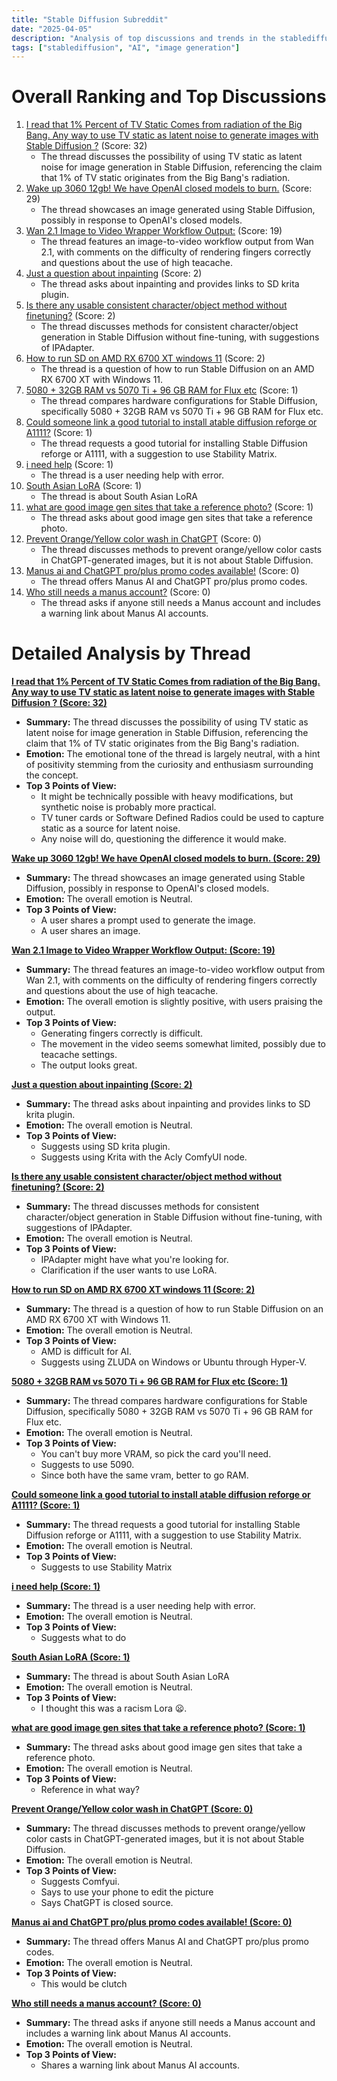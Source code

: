 ```yaml
---
title: "Stable Diffusion Subreddit"
date: "2025-04-05"
description: "Analysis of top discussions and trends in the stablediffusion subreddit"
tags: ["stablediffusion", "AI", "image generation"]
---
```


# Overall Ranking and Top Discussions
1.  [I read that 1% Percent of TV Static Comes from radiation of the Big Bang. Any way to use TV static as latent noise to generate images with Stable Diffusion ?](https://i.redd.it/09i4osore1te1.jpeg) (Score: 32)
    *   The thread discusses the possibility of using TV static as latent noise for image generation in Stable Diffusion, referencing the claim that 1% of TV static originates from the Big Bang's radiation.
2.  [Wake up 3060 12gb! We have OpenAI closed models to burn.](https://i.redd.it/6jmaxoxn52te1.png) (Score: 29)
    *   The thread showcases an image generated using Stable Diffusion, possibly in response to OpenAI's closed models.
3.  [Wan 2.1 Image to Video Wrapper Workflow Output:](https://v.redd.it/wf3racmhq1te1) (Score: 19)
    *   The thread features an image-to-video workflow output from Wan 2.1, with comments on the difficulty of rendering fingers correctly and questions about the use of high teacache.
4.  [Just a question about inpainting](https://i.redd.it/wk8l14uzb2te1.png) (Score: 2)
    *   The thread asks about inpainting and provides links to SD krita plugin.
5.  [Is there any usable consistent character/object method without finetuning?](https://www.reddit.com/r/StableDiffusion/comments/1js55vo/is_there_any_usable_consistent_characterobject/) (Score: 2)
    *   The thread discusses methods for consistent character/object generation in Stable Diffusion without fine-tuning, with suggestions of IPAdapter.
6.  [How to run SD on AMD RX 6700 XT windows 11](https://www.reddit.com/r/StableDiffusion/comments/1jsbfbu/how_to_run_sd_on_amd_rx_6700_xt_windows_11/) (Score: 2)
    *   The thread is a question of how to run Stable Diffusion on an AMD RX 6700 XT with Windows 11.
7.  [5080 + 32GB RAM vs 5070 Ti + 96 GB RAM for Flux etc](https://www.reddit.com/r/StableDiffusion/comments/1js5o9i/5080_32gb_ram_vs_5070_ti_96_gb_ram_for_flux_etc/) (Score: 1)
    *   The thread compares hardware configurations for Stable Diffusion, specifically 5080 + 32GB RAM vs 5070 Ti + 96 GB RAM for Flux etc.
8.  [Could someone link a good tutorial to install atable diffusion reforge or A1111?](https://www.reddit.com/r/StableDiffusion/comments/1js7q32/could_someone_link_a_good_tutorial_to_install/) (Score: 1)
    *   The thread requests a good tutorial for installing Stable Diffusion reforge or A1111, with a suggestion to use Stability Matrix.
9.  [i need help](https://www.reddit.com/r/StableDiffusion/comments/1jsa7n0/i_need_help/) (Score: 1)
    *   The thread is a user needing help with error.
10. [South Asian LoRA](https://www.reddit.com/r/StableDiffusion/comments/1jsanla/south_asian_lora/) (Score: 1)
    *   The thread is about South Asian LoRA
11. [what are good image gen sites that take a reference photo?](https://www.reddit.com/r/StableDiffusion/comments/1jsbhv5/what_are_good_image_gen_sites_that_take_a/) (Score: 1)
    *   The thread asks about good image gen sites that take a reference photo.
12. [Prevent Orange/Yellow color wash in ChatGPT](https://i.redd.it/9fusgcvve1te1.jpeg) (Score: 0)
    *   The thread discusses methods to prevent orange/yellow color casts in ChatGPT-generated images, but it is not about Stable Diffusion.
13. [Manus ai and ChatGPT pro/plus promo codes available!](https://www.reddit.com/r/StableDiffusion/comments/1js8wq5/manus_ai_and_chatgpt_proplus_promo_codes_available/) (Score: 0)
    *   The thread offers Manus AI and ChatGPT pro/plus promo codes.
14. [Who still needs a manus account?](https://www.reddit.com/r/StableDiffusion/comments/1js8yk5/who_still_needs_a_manus_account/) (Score: 0)
    *   The thread asks if anyone still needs a Manus account and includes a warning link about Manus AI accounts.

# Detailed Analysis by Thread
**[I read that 1% Percent of TV Static Comes from radiation of the Big Bang. Any way to use TV static as latent noise to generate images with Stable Diffusion ? (Score: 32)](https://i.redd.it/09i4osore1te1.jpeg)**
*  **Summary:**  The thread discusses the possibility of using TV static as latent noise for image generation in Stable Diffusion, referencing the claim that 1% of TV static originates from the Big Bang's radiation.
*  **Emotion:** The emotional tone of the thread is largely neutral, with a hint of positivity stemming from the curiosity and enthusiasm surrounding the concept.
*  **Top 3 Points of View:**
    *   It might be technically possible with heavy modifications, but synthetic noise is probably more practical.
    *   TV tuner cards or Software Defined Radios could be used to capture static as a source for latent noise.
    *   Any noise will do, questioning the difference it would make.

**[Wake up 3060 12gb! We have OpenAI closed models to burn. (Score: 29)](https://i.redd.it/6jmaxoxn52te1.png)**
*  **Summary:**  The thread showcases an image generated using Stable Diffusion, possibly in response to OpenAI's closed models.
*  **Emotion:** The overall emotion is Neutral.
*  **Top 3 Points of View:**
    *   A user shares a prompt used to generate the image.
    *   A user shares an image.

**[Wan 2.1 Image to Video Wrapper Workflow Output: (Score: 19)](https://v.redd.it/wf3racmhq1te1)**
*  **Summary:**  The thread features an image-to-video workflow output from Wan 2.1, with comments on the difficulty of rendering fingers correctly and questions about the use of high teacache.
*  **Emotion:** The overall emotion is slightly positive, with users praising the output.
*  **Top 3 Points of View:**
    *   Generating fingers correctly is difficult.
    *   The movement in the video seems somewhat limited, possibly due to teacache settings.
    *   The output looks great.

**[Just a question about inpainting (Score: 2)](https://i.redd.it/wk8l14uzb2te1.png)**
*  **Summary:** The thread asks about inpainting and provides links to SD krita plugin.
*  **Emotion:** The overall emotion is Neutral.
*  **Top 3 Points of View:**
    *   Suggests using SD krita plugin.
    *   Suggests using Krita with the Acly ComfyUI node.

**[Is there any usable consistent character/object method without finetuning? (Score: 2)](https://www.reddit.com/r/StableDiffusion/comments/1js55vo/is_there_any_usable_consistent_characterobject/)**
*  **Summary:** The thread discusses methods for consistent character/object generation in Stable Diffusion without fine-tuning, with suggestions of IPAdapter.
*  **Emotion:** The overall emotion is Neutral.
*  **Top 3 Points of View:**
    *   IPAdapter might have what you're looking for.
    *   Clarification if the user wants to use LoRA.

**[How to run SD on AMD RX 6700 XT windows 11 (Score: 2)](https://www.reddit.com/r/StableDiffusion/comments/1jsbfbu/how_to_run_sd_on_amd_rx_6700_xt_windows_11/)**
*  **Summary:** The thread is a question of how to run Stable Diffusion on an AMD RX 6700 XT with Windows 11.
*  **Emotion:** The overall emotion is Neutral.
*  **Top 3 Points of View:**
    *   AMD is difficult for AI.
    *   Suggests using ZLUDA on Windows or Ubuntu through Hyper-V.

**[5080 + 32GB RAM vs 5070 Ti + 96 GB RAM for Flux etc (Score: 1)](https://www.reddit.com/r/StableDiffusion/comments/1js5o9i/5080_32gb_ram_vs_5070_ti_96_gb_ram_for_flux_etc/)**
*  **Summary:** The thread compares hardware configurations for Stable Diffusion, specifically 5080 + 32GB RAM vs 5070 Ti + 96 GB RAM for Flux etc.
*  **Emotion:** The overall emotion is Neutral.
*  **Top 3 Points of View:**
    *   You can't buy more VRAM, so pick the card you'll need.
    *   Suggests to use 5090.
    *   Since both have the same vram, better to go RAM.

**[Could someone link a good tutorial to install atable diffusion reforge or A1111? (Score: 1)](https://www.reddit.com/r/StableDiffusion/comments/1js7q32/could_someone_link_a_good_tutorial_to_install/)**
*  **Summary:** The thread requests a good tutorial for installing Stable Diffusion reforge or A1111, with a suggestion to use Stability Matrix.
*  **Emotion:** The overall emotion is Neutral.
*  **Top 3 Points of View:**
    *   Suggests to use Stability Matrix

**[i need help (Score: 1)](https://www.reddit.com/r/StableDiffusion/comments/1jsa7n0/i_need_help/)**
*  **Summary:** The thread is a user needing help with error.
*  **Emotion:** The overall emotion is Neutral.
*  **Top 3 Points of View:**
    *   Suggests what to do

**[South Asian LoRA (Score: 1)](https://www.reddit.com/r/StableDiffusion/comments/1jsanla/south_asian_lora/)**
*  **Summary:** The thread is about South Asian LoRA
*  **Emotion:** The overall emotion is Neutral.
*  **Top 3 Points of View:**
    *   I thought this was a racism Lora 😦.

**[what are good image gen sites that take a reference photo? (Score: 1)](https://www.reddit.com/r/StableDiffusion/comments/1jsbhv5/what_are_good_image_gen_sites_that_take_a/)**
*  **Summary:** The thread asks about good image gen sites that take a reference photo.
*  **Emotion:** The overall emotion is Neutral.
*  **Top 3 Points of View:**
    *   Reference in what way?

**[Prevent Orange/Yellow color wash in ChatGPT (Score: 0)](https://i.redd.it/9fusgcvve1te1.jpeg)**
*  **Summary:** The thread discusses methods to prevent orange/yellow color casts in ChatGPT-generated images, but it is not about Stable Diffusion.
*  **Emotion:** The overall emotion is Neutral.
*  **Top 3 Points of View:**
    *   Suggests Comfyui.
    *   Says to use your phone to edit the picture
    *   Says ChatGPT is closed source.

**[Manus ai and ChatGPT pro/plus promo codes available! (Score: 0)](https://www.reddit.com/r/StableDiffusion/comments/1js8wq5/manus_ai_and_chatgpt_proplus_promo_codes_available/)**
*  **Summary:** The thread offers Manus AI and ChatGPT pro/plus promo codes.
*  **Emotion:** The overall emotion is Neutral.
*  **Top 3 Points of View:**
    *   This would be clutch

**[Who still needs a manus account? (Score: 0)](https://www.reddit.com/r/StableDiffusion/comments/1js8yk5/who_still_needs_a_manus_account/)**
*  **Summary:** The thread asks if anyone still needs a Manus account and includes a warning link about Manus AI accounts.
*  **Emotion:** The overall emotion is Neutral.
*  **Top 3 Points of View:**
    *   Shares a warning link about Manus AI accounts.
